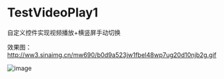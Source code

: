# TestVideoPlay1
自定义控件实现视频播放+横竖屏手动切换

效果图：http://ww3.sinaimg.cn/mw690/b0d9a523jw1fbel48wp7ug20d10njb2g.gif

![image](http://ww3.sinaimg.cn/mw690/b0d9a523jw1fbel48wp7ug20d10njb2g.gif)
